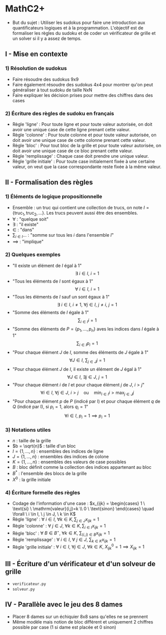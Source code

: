 # MathC2+

* But du sujet : Utiliser les sudokus pour faire une introduction aux quantificateurs logiques et à la programmation. L'objectif est de formaliser les règles du sudoku et de coder un vérificateur de grille et un solver si il y a assez de temps.

## I - Mise en contexte

### 1) Résolution de sudokus

* Faire résoudre des sudokus 9x9
* Faire également résoudre des sudokus 4x4 pour montrer qu'on peut généraliser à tout sudoku de taille NxN
* Faire expliquer les décision prises pour mettre des chiffres dans des cases


### 2) Écriture des règles de sudoku en français
* Règle 'ligne' : Pour toute ligne et pour toute valeur autorisée, on doit avoir une unique case de cette ligne prenant cette valeur.
* Règle 'colonne' : Pour toute colonne et pour toute valeur autorisée, on doit avoir une unique case de cette colonne prenant cette valeur.
* Règle 'bloc' : Pour tout bloc de la grille et pour toute valeur autorisée, on doit avoir une unique case de ce bloc prenant cette valeur.
* Règle 'remplissage' : Chaque case doit prendre une unique valeur.
* Règle 'grille initiale' : Pour toute case initialement fixée à une certaine valeur, on veut que la case correspondante reste fixée à la même valeur.

## II - Formalisation des règles

### 1) Éléments de logique propositionnelle
* Ensemble : un truc qui contient une collection de trucs, on note $I=\{\mathrm{truc}_1,\mathrm{truc}_2,\dots\}$. Les trucs peuvent aussi être des ensembles.
* $\forall$ : "quelque soit"
* $\exists$ : "il existe"
* $\in$ : "dans"
* $\sum_{i \in I} ...$ : "somme sur tous les $i$ dans l'ensemble $I$"
* $\implies$ : "implique"

### 2) Quelques exemples
  * "Il existe un élément de $I$ égal à 1"
    $$\exists \ i \in I, \ i = 1$$
  * "Tous les éléments de $I$ sont égaux à 1"
    $$\forall \ i \in I, \ i = 1$$
  * "Tous les éléments de $I$ sauf un sont égaux à 1"
    $$\exists \ i \in I, \ i \neq 1, \ \forall j \in I, \ j \neq i, \ j=1$$
  * "Somme des éléments de $I$ égale à $1$"
    $$\sum_{i \in I} i = 1$$
  * "Somme des éléments de $P=\{p_1,\dots,p_n\}$ aves les indices dans $I$ égale à $1$"
    $$\sum_{i \in I} p_i = 1$$
  * "Pour chaque élément $J$ de $I$, somme des éléments de $J$ égale à $1$"
   $$\forall J \in I, \ \sum_{j \in J} j = 1$$
  * "Pour chaque élément $J$ de $I$, il existe un élément de $J$ égal à $1$"
    $$\forall J \in I, \ \exists j \in J, \ j = 1$$
  * "Pour chaque élément $i$ de $I$ et pour chaque élément $j$ de $J$, $i > j$"
    $$\forall i \in I, \ \forall j \in J, \ i > j \quad \text{ou} \quad \min_{i \in I} i > \max_{j \in J} j$$
  * "Pour chaque élément $p$ de $P$ (indicé par I) et pour chaque élément $q$ de $Q$ (indicé par I), si $p_i=1$, alors $q_i=1$"
    $$\forall i \in I, \ p_i=1 \implies p_i=1$$

### 3) Notations utiles
* $n$ : taille de la grille
* $b = \sqrt{n}$ : taille d'un bloc 
* $I = \{1,\dots,n\}$ : ensembles des indices de ligne
* $J = \{1,\dots,n\}$ : ensembles des indices de colone
* $K = \{1,\dots,n\}$ : ensembles des valeurs de case possibles
* $B$ : bloc définit comme la collection des indices appartenant au bloc
* $B^*$ : l'ensemble des blocs de la grille
* $X^0$ : la grille initiale
    
### 4) Écriture formelle des règles
* Codage de l'information d'une case : $x_{ijk} = 
  \begin{cases}
  1 \ \text{si} \ \mathrm{valeur}(i,j)=k \\
  0 \ \text{sinon}
  \end{cases} \quad \forall \ i \in I, \ j \in J, \ k \in K$
* Règle 'ligne' : $\forall \ i \in I, \ \forall k \in K, \sum_{j \in J} x_{ijk} = 1$
* Règle 'colonne' : $\forall \ j \in J, \ \forall k \in K, \sum_{i \in I} x_{ijk} = 1$
* Règle 'bloc' : $\forall \ B \in B^{\star}, \ \forall k \in K, \ \sum_{(i,j) \in B} x_{ijk} = 1$
* Règle 'remplissage' : $\forall \ i \in I, \ \forall \ j \in J$, $\sum_{k \in K} x_{ijk} = 1$
* Règle 'grille initiale' : $\forall \ i \in I, \ \forall j \in J, \ \forall k \in K, \ X^0_{ijk} = 1 \implies X_{ijk} = 1$

## III - Écriture d'un vérificateur et d'un solveur de grille

* `verificateur.py`
* `solveur.py`

## IV - Parallèle avec le jeu des 8 dames

* Placer 8 dames sur un échiquier 8x8 sans qu'elles ne se prennent
* Même modèle mais notion de bloc différent et uniquement 2 chiffres possible par case (1 si dame est placée et 0 sinon)
